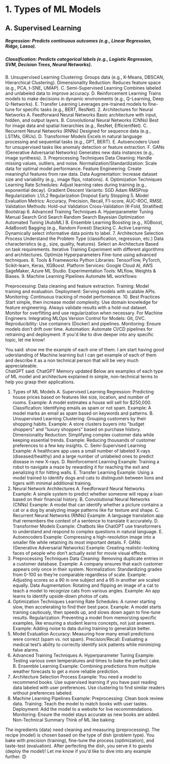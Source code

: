 # 1. Types of ML Models
## A. Supervised Learning
##### Regression: Predicts continuous outcomes (e.g., Linear Regression, Ridge, Lasso).
#####  Classification: Predicts categorical labels (e.g., Logistic Regression, SVM, Decision Trees, Neural Networks).
B. Unsupervised Learning
Clustering: Groups data (e.g., K-Means, DBSCAN, Hierarchical Clustering).
Dimensionality Reduction: Reduces feature space (e.g., PCA, t-SNE, UMAP).
C. Semi-Supervised Learning
Combines labeled and unlabeled data to improve accuracy.
D. Reinforcement Learning
Trains models to make decisions in dynamic environments (e.g., Q-Learning, Deep Q-Networks).
E. Transfer Learning
Leverages pre-trained models to fine-tune for specific tasks (e.g., BERT, ResNet).
2. Architectures for Neural Networks
A. Feedforward Neural Networks
Basic architecture with input, hidden, and output layers.
B. Convolutional Neural Networks (CNNs)
Best for image data and spatial hierarchies (e.g., ResNet, EfficientNet).
C. Recurrent Neural Networks (RNNs)
Designed for sequence data (e.g., LSTMs, GRUs).
D. Transformer Models
Excels in natural language processing and sequential tasks (e.g., GPT, BERT).
E. Autoencoders
Used for unsupervised tasks like anomaly detection or feature extraction.
F. GANs (Generative Adversarial Networks)
Generates new data instances (e.g., image synthesis).
3. Preprocessing Techniques
Data Cleaning: Handle missing values, outliers, and noise.
Normalization/Standardization: Scale data for optimal model performance.
Feature Engineering: Create meaningful features from raw data.
Data Augmentation: Increase dataset size and variability (e.g., image flips, rotations).
4. Optimization Techniques
Learning Rate Schedules: Adjust learning rates during training (e.g., exponential decay).
Gradient Descent Variants:
SGD
Adam
RMSProp
Regularization:
L1/L2 Regularization
Dropout
Early Stopping
5. Model Evaluation
Metrics: Accuracy, Precision, Recall, F1-score, AUC-ROC, RMSE.
Validation Methods:
Hold-out Validation
Cross-Validation (K-Fold, Stratified)
Bootstrap
6. Advanced Training Techniques
A. Hyperparameter Tuning
Manual Search
Grid Search
Random Search
Bayesian Optimization
Automated Tuning (AutoML)
B. Ensemble Learning
Boosting (e.g., XGBoost, AdaBoost)
Bagging (e.g., Random Forest)
Stacking
C. Active Learning
Dynamically select informative data points to label.
7. Architecture Selection Process
Understand the Problem
Type (classification, regression, etc.)
Data characteristics (e.g., size, quality, features).
Select an Architecture
Based on task requirements.
Iterative Training
Experiment with different algorithms and architectures.
Optimize Hyperparameters
Fine-tune using advanced techniques.
8. Tools & Frameworks
Python Libraries: TensorFlow, PyTorch, Scikit-learn, Keras, XGBoost.
Platform Services: Google Cloud AI, AWS SageMaker, Azure ML Studio.
Experimentation Tools: MLflow, Weights & Biases.
9. Machine Learning Pipelines
Automate ML workflows:

Preprocessing: Data cleaning and feature extraction.
Training: Model training and evaluation.
Deployment: Serving models with scalable APIs.
Monitoring: Continuous tracking of model performance.
10. Best Practices
Start simple, then increase model complexity.
Use domain knowledge for feature engineering.
Always validate results with a hold-out dataset.
Monitor for overfitting and use regularization when necessary.
For Machine Engineers: Integrating MLOps
Version Control for Models: Git, DVC.
Reproducibility: Use containers (Docker) and pipelines.
Monitoring: Ensure models don’t drift over time.
Automation: Automate CI/CD pipelines for retraining and deployment.
If you'd like to dive deeper into any specific topic, let me know!







You said:
show me the example of each one of them. I am start having good uderstanding of Machine learning but I can get example of each of them and describe it as a non technical person that will be very much appreciateable.  
ChatGPT said:
ChatGPT
Memory updated
Below are examples of each type of ML model and architecture explained in simple, non-technical terms to help you grasp their applications.

1. Types of ML Models
A. Supervised Learning
Regression: Predicting house prices based on features like size, location, and number of rooms.
Example: A model estimates a house will sell for $250,000.
Classification: Identifying emails as spam or not spam.
Example: A model marks an email as spam based on keywords and patterns.
B. Unsupervised Learning
Clustering: Grouping customers by their shopping habits.
Example: A store clusters buyers into "budget shoppers" and "luxury shoppers" based on purchase history.
Dimensionality Reduction: Simplifying complex customer data while keeping essential trends.
Example: Reducing thousands of customer preferences to a few key insights.
C. Semi-Supervised Learning
Example: A healthcare app uses a small number of labeled X-rays (diseased/healthy) and a large number of unlabeled ones to predict disease in new X-rays.
D. Reinforcement Learning
Example: Training a robot to navigate a maze by rewarding it for reaching the exit and penalizing it for hitting walls.
E. Transfer Learning
Example: Using a model trained to identify dogs and cats to distinguish between lions and tigers with minimal additional training.
2. Neural Network Architectures
A. Feedforward Neural Networks
Example: A simple system to predict whether someone will repay a loan based on their financial history.
B. Convolutional Neural Networks (CNNs)
Example: A model that can identify whether a picture contains a cat or a dog by analyzing image patterns like fur texture and shape.
C. Recurrent Neural Networks (RNNs)
Example: A language translation app that remembers the context of a sentence to translate it accurately.
D. Transformer Models
Example: Chatbots like ChatGPT use transformers to understand and respond to complex questions in natural language.
E. Autoencoders
Example: Compressing a high-resolution image into a smaller file while retaining its most important details.
F. GANs (Generative Adversarial Networks)
Example: Creating realistic-looking faces of people who don’t actually exist for movie visual effects.
3. Preprocessing Techniques
Data Cleaning: Removing duplicate entries in a customer database.
Example: A company ensures that each customer appears only once in their system.
Normalization: Standardizing grades from 0-100 so they’re comparable regardless of scale.
Example: Adjusting scores so a 90 in one subject and a 95 in another are scaled equally.
Data Augmentation: Rotating and flipping an image of a cat to teach a model to recognize cats from various angles.
Example: An app learns to identify upside-down photos of cats.
4. Optimization Techniques
Learning Rate Schedules: A runner starting slow, then accelerating to find their best pace.
Example: A model starts training cautiously, then speeds up, and slows down again to fine-tune results.
Regularization: Preventing a model from memorizing specific examples, like ensuring a student learns concepts, not just answers.
Example: Adding noise to data during training to generalize better.
5. Model Evaluation
Accuracy: Measuring how many email predictions were correct (spam vs. not spam).
Precision/Recall: Evaluating a medical test’s ability to correctly identify sick patients while minimizing false alarms.
6. Advanced Training Techniques
A. Hyperparameter Tuning
Example: Testing various oven temperatures and times to bake the perfect cake.
B. Ensemble Learning
Example: Combining predictions from multiple weather forecasts to get a more reliable prediction.
7. Architecture Selection Process
Example:
You need a model to recommend books.
Use supervised learning if you have past reading data labeled with user preferences.
Use clustering to find similar readers without preferences labeled.
8. Machine Learning Pipelines
Example:
Preprocessing: Clean book review data.
Training: Teach the model to match books with user tastes.
Deployment: Add the model to a website for live recommendations.
Monitoring: Ensure the model stays accurate as new books are added.
Non-Technical Summary
Think of ML like baking:

The ingredients (data) need cleaning and measuring (preprocessing).
The recipe (model) is chosen based on the type of dish (problem type).
You bake with precision (training), fine-tune the process (optimization), and taste-test (evaluation).
After perfecting the dish, you serve it to guests (deploy the model)!
Let me know if you'd like to dive into any example further. 😊






